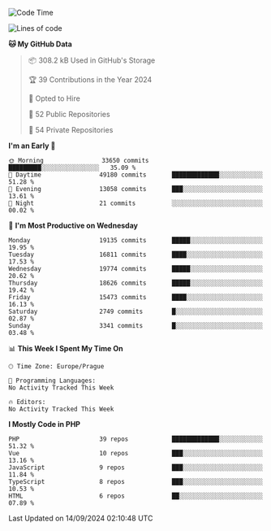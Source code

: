 <!--START_SECTION:waka-->
![Code Time](http://img.shields.io/badge/Code%20Time-1%2C583%20hrs%2058%20mins-blue)

![Lines of code](https://img.shields.io/badge/From%20Hello%20World%20I%27ve%20Written-30.2%20million%20lines%20of%20code-blue)

**🐱 My GitHub Data** 

> 📦 308.2 kB Used in GitHub's Storage 
 > 
> 🏆 39 Contributions in the Year 2024
 > 
> 💼 Opted to Hire
 > 
> 📜 52 Public Repositories 
 > 
> 🔑 54 Private Repositories 
 > 
**I'm an Early 🐤** 

```text
🌞 Morning                33650 commits       █████████░░░░░░░░░░░░░░░░   35.09 % 
🌆 Daytime                49180 commits       █████████████░░░░░░░░░░░░   51.28 % 
🌃 Evening                13058 commits       ███░░░░░░░░░░░░░░░░░░░░░░   13.61 % 
🌙 Night                  21 commits          ░░░░░░░░░░░░░░░░░░░░░░░░░   00.02 % 
```
📅 **I'm Most Productive on Wednesday** 

```text
Monday                   19135 commits       █████░░░░░░░░░░░░░░░░░░░░   19.95 % 
Tuesday                  16811 commits       ████░░░░░░░░░░░░░░░░░░░░░   17.53 % 
Wednesday                19774 commits       █████░░░░░░░░░░░░░░░░░░░░   20.62 % 
Thursday                 18626 commits       █████░░░░░░░░░░░░░░░░░░░░   19.42 % 
Friday                   15473 commits       ████░░░░░░░░░░░░░░░░░░░░░   16.13 % 
Saturday                 2749 commits        █░░░░░░░░░░░░░░░░░░░░░░░░   02.87 % 
Sunday                   3341 commits        █░░░░░░░░░░░░░░░░░░░░░░░░   03.48 % 
```


📊 **This Week I Spent My Time On** 

```text
🕑︎ Time Zone: Europe/Prague

💬 Programming Languages: 
No Activity Tracked This Week

🔥 Editors: 
No Activity Tracked This Week
```

**I Mostly Code in PHP** 

```text
PHP                      39 repos            █████████████░░░░░░░░░░░░   51.32 % 
Vue                      10 repos            ███░░░░░░░░░░░░░░░░░░░░░░   13.16 % 
JavaScript               9 repos             ███░░░░░░░░░░░░░░░░░░░░░░   11.84 % 
TypeScript               8 repos             ███░░░░░░░░░░░░░░░░░░░░░░   10.53 % 
HTML                     6 repos             ██░░░░░░░░░░░░░░░░░░░░░░░   07.89 % 
```




 Last Updated on 14/09/2024 02:10:48 UTC
<!--END_SECTION:waka-->
<!--
**AlexKratky/AlexKratky** is a ✨ _special_ ✨ repository because its `README.md` (this file) appears on your GitHub profile.

Here are some ideas to get you started:

- 🔭 I’m currently working on ...
- 🌱 I’m currently learning ...
- 👯 I’m looking to collaborate on ...
- 🤔 I’m looking for help with ...
- 💬 Ask me about ...
- 📫 How to reach me: ...
- 😄 Pronouns: ...
- ⚡ Fun fact: ...
-->
